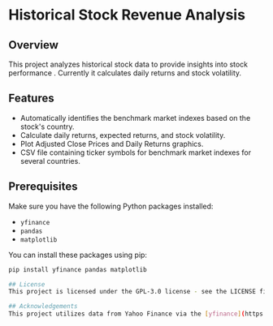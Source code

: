# Historical Stock Revenue Analysis

## Overview

This project analyzes historical stock data to provide insights into stock performance . Currently it calculates daily returns and stock volatility.

## Features
- Automatically identifies the benchmark market indexes based on the stock's country.
- Calculate daily returns, expected returns, and stock volatility.
- Plot Adjusted Close Prices and Daily Returns graphics.
- CSV file containing ticker symbols for benchmark market indexes for several countries.

## Prerequisites

Make sure you have the following Python packages installed:

- `yfinance`
- `pandas`
- `matplotlib`

You can install these packages using pip:

```bash
pip install yfinance pandas matplotlib

## License
This project is licensed under the GPL-3.0 license - see the LICENSE file for details.

## Acknowledgements
This project utilizes data from Yahoo Finance via the [yfinance](https://github.com/ranaroussi/yfinance) library.

